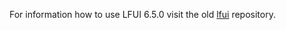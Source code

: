 For information how to use LFUI 6.5.0 visit the old [lfui](https://github.com/LF-digitala-kanaler/LFUI) repository.
